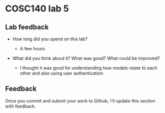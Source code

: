 # COSC140 lab 5

## Lab feedback

 * How long did you spend on this lab?
	 * A few hours

 * What did you think about it?  What was good?  What could be improved?
	 * I thought it was good for understanding how models relate to each other and also using user authentication

## Feedback

Once you commit and submit your work to Github, I'll update this section with feedback.

